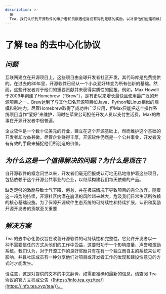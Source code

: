 ```yaml
---
description: >-
  在
  Tea，我们认识到开源软件的维护者和贡献者经常没有得到足够的奖励，以补偿他们创建和维护开源软件的努力。这种缺乏激励导致了维护不善、容易受攻击或质量低劣的软件。基于这个问题，我们的目标是开发一个协议，通过允许开源开发者捕捉他们创造的价值，提高软件供应链的可持续性和完整性。
---
```


# 了解 tea 的去中心化协议

## _**问题**_&#x20;

互联网建立在开源项目上，这些项目由全球开发者社区开发，其代码库是免费提供的。在过去的80年里，开源软件已经从一个小众爱好转变为所有创新的基础。然而，这些开发者对于他们的重要贡献并未获得实质性的回报。例如，Max Howell于2009年创建了Homebrew（“Brew”），是有史以来增长最快且使用最广泛的开源项目之一。Brew达到了与其他知名开源项目如Java、Python和Linux相似的规模和影响力。尽管Homebrew取得了成功并广泛应用，但Max只能把这个操作系统项目当作“爱好”来维护，同时在苹果公司担任开发人员以支付生活费。Max的故事在开源开发者中很普遍。

企业软件是一个数十亿美元的行业，建立在这个开源基础上，然而维护这个基础的开发者却收益甚微。尽管企业赚得丰厚，开源软件仍然是一个公共事业，开发者没有有效的手段来捕捉他们所创造的价值。

## _为什么这是一个值得解决的问题？为什么是现在_？&#x20;

自开源软件的概念问世以来，开发者们毫无回报或认可地无私地维护着这些项目，包括依赖于这个开源公共事业的企业，以继续构建我们每天依赖的产品。

缺乏足够的激励导致士气下降、倦怠，并在极端情况下导致项目的完全放弃。随着这一趋势的持续，开源社区内潜在崩溃的风险越来越大，危及我们日常生活所依赖的核心基础设施。为了保障开源软件生态系统的可持续性和持续扩展，认识和奖励开源开发者的贡献至关重要

## _解决方案_

Tea 的去中心化协议旨在改善开源软件的可持续性和完整性。它允许开发者以一种不需要信任的方式从他们的工作中受益，这要归功于一个影响度量、声誉和激励系统。我们认为，对于开源工作的良好奖励只有在有一个独立而自主的系统来认可影响，并且社区成员有一种分享他们对项目或开发者工作的发现和建设性意见的方式时才能发生。

请注意，这是对提供的文本的中文翻译，如需更准确和最新的信息，请查阅 Tea 协议的官方文档或公告（[https://info.tea.xyz/tea/](https://info.tea.xyz/tea/)）。
